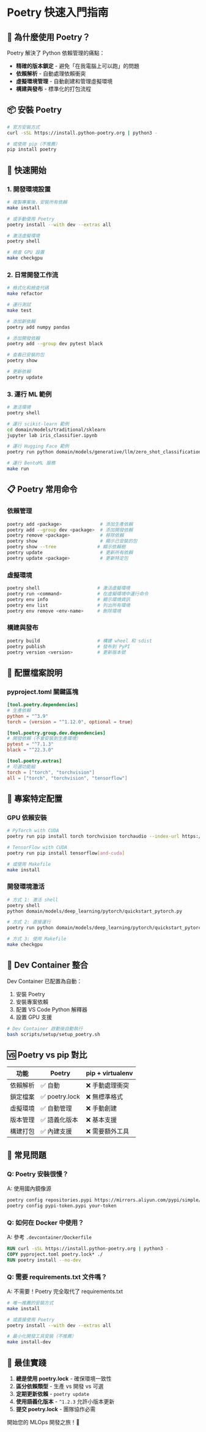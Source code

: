 # Poetry 快速入門指南

## 🚀 為什麼使用 Poetry？

Poetry 解決了 Python 依賴管理的痛點：
- **精確的版本鎖定** - 避免「在我電腦上可以跑」的問題
- **依賴解析** - 自動處理依賴衝突
- **虛擬環境管理** - 自動創建和管理虛擬環境
- **構建與發布** - 標準化的打包流程

## 📦 安裝 Poetry

```bash
# 官方安裝方式
curl -sSL https://install.python-poetry.org | python3 -

# 或使用 pip（不推薦）
pip install poetry
```

## 🎯 快速開始

### 1. 開發環境設置

```bash
# 複製專案後，安裝所有依賴
make install

# 或手動使用 Poetry
poetry install --with dev --extras all

# 激活虛擬環境
poetry shell

# 檢查 GPU 設置
make checkgpu
```

### 2. 日常開發工作流

```bash
# 格式化和檢查代碼
make refactor

# 運行測試
make test

# 添加新依賴
poetry add numpy pandas

# 添加開發依賴
poetry add --group dev pytest black

# 查看已安裝的包
poetry show

# 更新依賴
poetry update
```

### 3. 運行 ML 範例

```bash
# 激活環境
poetry shell

# 運行 scikit-learn 範例
cd domain/models/traditional/sklearn
jupyter lab iris_classifier.ipynb

# 運行 Hugging Face 範例
poetry run python domain/models/generative/llm/zero_shot_classification.py classify

# 運行 BentoML 服務
make run
```

## 📋 Poetry 常用命令

### 依賴管理
```bash
poetry add <package>              # 添加生產依賴
poetry add --group dev <package>  # 添加開發依賴
poetry remove <package>           # 移除依賴
poetry show                       # 顯示已安裝的包
poetry show --tree               # 顯示依賴樹
poetry update                     # 更新所有依賴
poetry update <package>           # 更新特定包
```

### 虛擬環境
```bash
poetry shell                     # 激活虛擬環境
poetry run <command>             # 在虛擬環境中運行命令
poetry env info                  # 顯示環境資訊
poetry env list                  # 列出所有環境
poetry env remove <env-name>     # 刪除環境
```

### 構建與發布
```bash
poetry build                     # 構建 wheel 和 sdist
poetry publish                   # 發布到 PyPI
poetry version <version>         # 更新版本號
```

## 🔧 配置檔案說明

### pyproject.toml 關鍵區塊

```toml
[tool.poetry.dependencies]
# 生產依賴
python = "^3.9"
torch = {version = "^1.12.0", optional = true}

[tool.poetry.group.dev.dependencies]
# 開發依賴（不會安裝到生產環境）
pytest = "^7.1.3"
black = "^22.3.0"

[tool.poetry.extras]
# 可選功能組
torch = ["torch", "torchvision"]
all = ["torch", "torchvision", "tensorflow"]
```

## 🎯 專案特定配置

### GPU 依賴安裝
```bash
# PyTorch with CUDA
poetry run pip install torch torchvision torchaudio --index-url https://download.pytorch.org/whl/cu118

# TensorFlow with CUDA
poetry run pip install tensorflow[and-cuda]

# 或使用 Makefile
make install
```

### 開發環境激活
```bash
# 方式 1: 激活 shell
poetry shell
python domain/models/deep_learning/pytorch/quickstart_pytorch.py

# 方式 2: 直接運行
poetry run python domain/models/deep_learning/pytorch/quickstart_pytorch.py

# 方式 3: 使用 Makefile
make checkgpu
```

## 🐳 Dev Container 整合

Dev Container 已配置為自動：
1. 安裝 Poetry
2. 安裝專案依賴
3. 配置 VS Code Python 解釋器
4. 設置 GPU 支援

```bash
# Dev Container 啟動後自動執行
bash scripts/setup/setup_poetry.sh
```

## 🆚 Poetry vs pip 對比

| 功能 | Poetry | pip + virtualenv |
|------|---------|------------------|
| 依賴解析 | ✅ 自動 | ❌ 手動處理衝突 |
| 鎖定檔案 | ✅ poetry.lock | ❌ 無標準格式 |
| 虛擬環境 | ✅ 自動管理 | ❌ 手動創建 |
| 版本管理 | ✅ 語義化版本 | ❌ 基本支援 |
| 構建打包 | ✅ 內建支援 | ❌ 需要額外工具 |

## 🚨 常見問題

### Q: Poetry 安裝很慢？
A: 使用國內鏡像源
```bash
poetry config repositories.pypi https://mirrors.aliyun.com/pypi/simple/
poetry config pypi-token.pypi your-token
```

### Q: 如何在 Docker 中使用？
A: 參考 `.devcontainer/Dockerfile`
```dockerfile
RUN curl -sSL https://install.python-poetry.org | python3 -
COPY pyproject.toml poetry.lock* ./
RUN poetry install --no-dev
```

### Q: 需要 requirements.txt 文件嗎？
A: 不需要！Poetry 完全取代了 requirements.txt
```bash
# 唯一推薦的安裝方式
make install

# 或直接使用 Poetry
poetry install --with dev --extras all

# 最小化開發工具安裝（不推薦）
make install-dev
```

## 🎉 最佳實踐

1. **總是使用 poetry.lock** - 確保環境一致性
2. **區分依賴類型** - 生產 vs 開發 vs 可選
3. **定期更新依賴** - `poetry update`
4. **使用語義化版本** - `^1.2.3` 允許小版本更新
5. **提交 poetry.lock** - 團隊協作必需

開始您的 MLOps 開發之旅！🚀